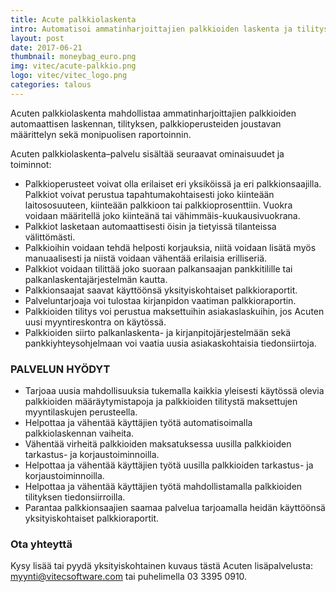 ```yaml
---
title: Acute palkkiolaskenta
intro: Automatisoi ammatinharjoittajien palkkioiden laskenta ja tilitys
layout: post
date: 2017-06-21
thumbnail: moneybag_euro.png
img: vitec/acute-palkkio.png
logo: vitec/vitec_logo.png
categories: talous
---
```


<i class="fa fa-euro fa-5x fa-pull-left" aria-hidden="true"></i>
Acuten palkkiolaskenta mahdollistaa ammatinharjoittajien palkkioiden automaattisen laskennan, tilityksen, palkkioperusteiden joustavan määrittelyn sekä monipuolisen raportoinnin.

Acuten palkkiolaskenta–palvelu sisältää seuraavat ominaisuudet ja toiminnot:
- Palkkioperusteet voivat olla erilaiset eri yksiköissä ja eri palkkionsaajilla. Palkkiot voivat perustua tapahtumakohtaisesti joko kiinteään laitososuuteen, kiinteään palkkioon tai palkkioprosenttiin. Vuokra voidaan määritellä joko kiinteänä tai vähimmäis-kuukausivuokrana.
- Palkkiot lasketaan automaattisesti öisin ja tietyissä tilanteissa välittömästi.
- Palkkioihin voidaan tehdä helposti korjauksia, niitä voidaan lisätä myös manuaalisesti ja niistä voidaan vähentää erilaisia erilliseriä.
- Palkkiot voidaan tilittää joko suoraan palkansaajan pankkitilille tai palkanlaskentajärjestelmän kautta.
- Palkkionsaajat saavat käyttöönsä yksityiskohtaiset palkkioraportit.
- Palveluntarjoaja voi tulostaa kirjanpidon vaatiman palkkioraportin.
- Palkkioiden tilitys voi perustua maksettuihin asiakaslaskuihin, jos Acuten uusi myyntireskontra on käytössä.
- Palkkioiden siirto palkanlaskenta- ja kirjanpitojärjestelmään sekä pankkiyhteysohjelmaan voi vaatia uusia asiakaskohtaisia tiedonsiirtoja.

### PALVELUN HYÖDYT

- Tarjoaa uusia mahdollisuuksia tukemalla kaikkia yleisesti käytössä olevia palkkioiden määräytymistapoja ja palkkioiden tilitystä maksettujen myyntilaskujen perusteella.  
- Helpottaa ja vähentää käyttäjien työtä automatisoimalla palkkiolaskennan vaiheita.
- Vähentää virheitä palkkioiden maksatuksessa uusilla palkkioiden tarkastus- ja korjaustoiminnoilla.
- Helpottaa ja vähentää käyttäjien työtä uusilla palkkioiden tarkastus- ja korjaustoiminnoilla.
- Helpottaa ja vähentää käyttäjien työtä mahdollistamalla palkkioiden tilityksen tiedonsiirroilla.
- Parantaa palkkionsaajien saamaa palvelua tarjoamalla heidän käyttöönsä yksityiskohtaiset palkkioraportit.

### Ota yhteyttä

Kysy lisää tai pyydä yksityiskohtainen kuvaus tästä Acuten lisäpalvelusta: 
[myynti@vitecsoftware.com](mailto://myynti@vitecsoftware.com) tai puhelimella 03 3395 0910.